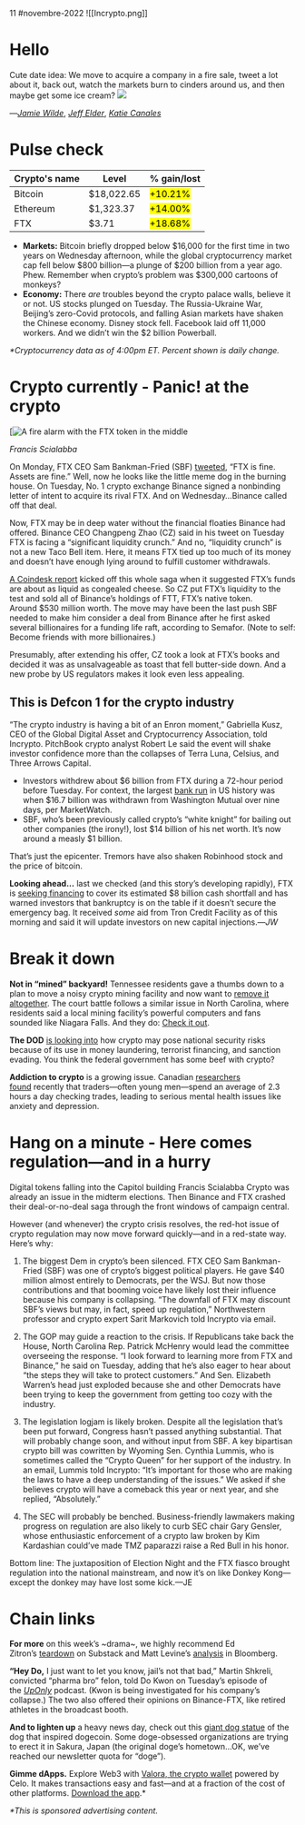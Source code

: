 11 #novembre-2022
![[Incrypto.png]]

# Hello
Cute date idea: We move to acquire a company in a fire sale, tweet a lot about it, back out, watch the markets burn to cinders around us, and then maybe get some ice cream? ![](https://ci6.googleusercontent.com/proxy/g-zeVmz64zlwugOAGXiNG0Hng-GBDlD7pMHRbQESDjRKwUy7tC8bjRsZGOX75_bZhM8oVzgajEMMj5ikaeCHkbfj6gnAgTH0EqaUel0izMNnG4ZKrBaW6u_Jg3dU8gGgvPybJr3DWwndrhrmOm6SYBc9KwtVHRiabaAd=s0-d-e1-ft#https://emojipedia-us.s3.dualstack.us-west-1.amazonaws.com/thumbs/120/apple/237/soft-ice-cream_1f366.png)

—[_Jamie Wilde_](https://link.morningbrew.com/click/29660877.56891/aHR0cHM6Ly90d2l0dGVyLmNvbS9qYW1pZWtheXdpbGRlP3V0bV9jYW1wYWlnbj1pYyZ1dG1fbWVkaXVtPW5ld3NsZXR0ZXImdXRtX3NvdXJjZT1tb3JuaW5nX2JyZXc/6360d8c913646a717506c2efBa67e925f), [_Jeff Elder_](https://link.morningbrew.com/click/29660877.56891/aHR0cHM6Ly90d2l0dGVyLmNvbS9KZWZmRWxkZXI_dXRtX2NhbXBhaWduPWljJnV0bV9tZWRpdW09bmV3c2xldHRlciZ1dG1fc291cmNlPW1vcm5pbmdfYnJldw/6360d8c913646a717506c2efB6198beaa), [_Katie Canales_](https://link.morningbrew.com/click/29660877.56891/aHR0cHM6Ly90d2l0dGVyLmNvbS9LYXRpZUNhbmFsZXMxP3V0bV9jYW1wYWlnbj1pYyZ1dG1fbWVkaXVtPW5ld3NsZXR0ZXImdXRtX3NvdXJjZT1tb3JuaW5nX2JyZXc/6360d8c913646a717506c2efB46ba8aa0)
# Pulse check
| Crypto's name | Level      | % gain/lost                 |
| ------------- | ---------- | --------------------------- |
| Bitcoin       | $18,022.65 | <mark class="hltr-green">+10.21%</mark> |
| Ethereum      | $1,323.37  | <mark class="hltr-green">+14.00%</mark> |
| FTX           | $3.71      | <mark class="hltr-green">+18.68%</mark> |
-   **Markets:** Bitcoin briefly dropped below $16,000 for the first time in two years on Wednesday afternoon, while the global cryptocurrency market cap fell below $800 billion—a plunge of $200 billion from a year ago. Phew. Remember when crypto’s problem was $300,000 cartoons of monkeys?
-   **Economy:** There _are_ troubles beyond the crypto palace walls, believe it or not. US stocks plunged on Tuesday. The Russia-Ukraine War, Beijing’s zero-Covid protocols, and falling Asian markets have shaken the Chinese economy. Disney stock fell. Facebook laid off 11,000 workers. And we didn’t win the $2 billion Powerball.

_*Cryptocurrency data as of 4:00pm ET. Percent shown is daily change._
# Crypto currently - Panic! at the crypto
[![A fire alarm with the FTX token in the middle](https://ci6.googleusercontent.com/proxy/rpVA4LiHKMTlF5ootIDAz2wo3wuZO169BghZ68Vtnc-4aLGqoG8yIEsP50iglcDClekNWMXpcKA6vVtLFDlxIGKdFrwDtaZHdDlqTybvDxl9w1iJo0qKDpx9wYh9mUWpeXogFNYOkRBU6PiHd8gv0CGKWIYyWn9JNB_2tv5frEd1ZL3W0HEBYykR2893K-I6ag=s0-d-e1-ft#https://cdn.sanity.io/images/bl383u0v/production/36dd14334b29915d13cbcdb71f2720a9a22a5771-1500x1000.jpg?w=670&q=70&auto=format)

_Francis Scialabba_

On Monday, FTX CEO Sam Bankman-Fried (SBF) [tweeted](https://link.morningbrew.com/click/29660877.56891/aHR0cHM6Ly93d3cucmV1dGVycy5jb20vbWFya2V0cy9jdXJyZW5jaWVzL2hvdy1iaW5hbmNlcy1wbGFuLWJ1eS1mdHgtdW5mb2xkZWQtbWF0dGVyLWRheXMtMjAyMi0xMS0wOC8_dXRtX2NhbXBhaWduPWljJnV0bV9tZWRpdW09bmV3c2xldHRlciZ1dG1fc291cmNlPW1vcm5pbmdfYnJldw/6360d8c913646a717506c2efB9e12a430), “FTX is fine. Assets are fine.” Well, now he looks like the little meme dog in the burning house. On Tuesday, No. 1 crypto exchange Binance signed a nonbinding letter of intent to acquire its rival FTX. And on Wednesday…Binance called off that deal.

Now, FTX may be in deep water without the financial floaties Binance had offered. Binance CEO Changpeng Zhao (CZ) said in his tweet on Tuesday FTX is facing a “significant liquidity crunch.” And no, “liquidity crunch” is not a new Taco Bell item. Here, it means FTX tied up too much of its money and doesn’t have enough lying around to fulfill customer withdrawals.

[A Coindesk report](https://link.morningbrew.com/click/29660877.56891/aHR0cHM6Ly93d3cuY29pbmRlc2suY29tL2J1c2luZXNzLzIwMjIvMTEvMDIvZGl2aXNpb25zLWluLXNhbS1iYW5rbWFuLWZyaWVkcy1jcnlwdG8tZW1waXJlLWJsdXItb24taGlzLXRyYWRpbmctdGl0YW4tYWxhbWVkYXMtYmFsYW5jZS1zaGVldC8_dXRtX2NhbXBhaWduPWljJnV0bV9tZWRpdW09bmV3c2xldHRlciZ1dG1fc291cmNlPW1vcm5pbmdfYnJldw/6360d8c913646a717506c2efB00c85e49) kicked off this whole saga when it suggested FTX’s funds are about as liquid as congealed cheese. So CZ put FTX’s liquidity to the test and sold all of Binance’s holdings of FTT, FTX’s native token. Around $530 million worth. The move may have been the last push SBF needed to make him consider a deal from Binance after he first asked several billionaires for a funding life raft, according to Semafor. (Note to self: Become friends with more billionaires.)

Presumably, after extending his offer, CZ took a look at FTX’s books and decided it was as unsalvageable as toast that fell butter-side down. And a new probe by US regulators makes it look even less appealing.

## This is Defcon 1 for the crypto industry

“The crypto industry is having a bit of an Enron moment,” Gabriella Kusz, CEO of the Global Digital Asset and Cryptocurrency Association, told Incrypto. PitchBook crypto analyst Robert Le said the event will shake investor confidence more than the collapses of Terra Luna, Celsius, and Three Arrows Capital.

-   Investors withdrew about $6 billion from FTX during a 72-hour period before Tuesday. For context, the largest [bank run](https://link.morningbrew.com/click/29660877.56891/aHR0cHM6Ly93d3cubWFya2V0d2F0Y2guY29tL3N0b3J5L3dpdGhkcmF3YWxzLWJ5LWN1c3RvbWVycy11bHRpbWF0ZWx5LXNhbmstd2FtdS1vdHM_dXRtX2NhbXBhaWduPWljJnV0bV9tZWRpdW09bmV3c2xldHRlciZ1dG1fc291cmNlPW1vcm5pbmdfYnJldw/6360d8c913646a717506c2efBf852a356) in US history was when $16.7 billion was withdrawn from Washington Mutual over nine days, per MarketWatch.
-   SBF, who’s been previously called crypto’s “white knight” for bailing out other companies (the irony!), lost $14 billion of his net worth. It’s now around a measly $1 billion.

That’s just the epicenter. Tremors have also shaken Robinhood stock and the price of bitcoin.

**Looking ahead...** last we checked (and this story’s developing rapidly), FTX is [seeking financing](https://link.morningbrew.com/click/29660877.0/aHR0cHM6Ly93d3cuY29pbmRlc2suY29tL2J1c2luZXNzLzIwMjIvMTEvMDkvc2JmLXdhcm5zLWZ0eC1pbnZlc3RvcnMtb2YtYmFua3J1cHRjeS13aXRob3V0LW1vcmUtY2FzaC1ibG9vbWJlcmcvP3V0bV9jYW1wYWlnbj1pYyZ1dG1fbWVkaXVtPW5ld3NsZXR0ZXImdXRtX3NvdXJjZT1tb3JuaW5nX2JyZXc/62eae02bef3155a7380d7a11B38e86031?utm_campaign=ic&utm_medium=newsletter&utm_source=morning_brew&mid=230df70247d9666d03409809ce5164dd) to cover its estimated $8 billion cash shortfall and has warned investors that bankruptcy is on the table if it doesn’t secure the emergency bag. It received _some_ aid from Tron Credit Facility as of this morning and said it will update investors on new capital injections.—_JW_
# Break it down
**Not in “mined” backyard!** Tennessee residents gave a thumbs down to a plan to move a noisy crypto mining facility and now want to [remove it altogether](https://link.morningbrew.com/click/29660877.56891/aHR0cHM6Ly93Y3liLmNvbS9uZXdzL2xvY2FsL2NyeXB0b2N1cnJlbmN5LW1pbmUtc2V0dGxlbWVudC10by1nby10by1jb21taXNzaW9uLWZ1dHVyZS11bmNlcnRhaW4_dXRtX2NhbXBhaWduPWljJnV0bV9tZWRpdW09bmV3c2xldHRlciZ1dG1fc291cmNlPW1vcm5pbmdfYnJldw/6360d8c913646a717506c2efB79cebfbe). The court battle follows a similar issue in North Carolina, where residents said a local mining facility’s powerful computers and fans sounded like Niagara Falls. And they do: [Check it out](https://link.morningbrew.com/click/29660877.56891/aHR0cHM6Ly90d2l0dGVyLmNvbS93YXNoaW5ndG9ucG9zdC9zdGF0dXMvMTU2NzE0OTAwNjk5MTYyNjI0Mj9sYW5nPWVu/6360d8c913646a717506c2efB242dd1a9).

**The DOD** [is looking into](https://link.morningbrew.com/click/29660877.56891/aHR0cHM6Ly93d3cub29kYWxvb3AuY29tL2FyY2hpdmUvMjAyMi8xMS8wOC9kYXJwYS1yZXNlYXJjaC1vbi1jcnlwdG9jdXJyZW5jeS1hbmQtbmF0aW9uYWwtc2VjdXJpdHktcmlza3MvP3V0bV9jYW1wYWlnbj1pYyZ1dG1fbWVkaXVtPW5ld3NsZXR0ZXImdXRtX3NvdXJjZT1tb3JuaW5nX2JyZXc/6360d8c913646a717506c2efB68cb4758) how crypto may pose national security risks because of its use in money laundering, terrorist financing, and sanction evading. You think the federal government has some beef with crypto?

**Addiction to crypto** is a growing issue. Canadian [researchers found](https://link.morningbrew.com/click/29660877.56891/aHR0cHM6Ly9tZWRpY2FseHByZXNzLmNvbS9uZXdzLzIwMjItMTEtY3J5cHRvY3VycmVuY3ktYXNzb2NpYXRpb25zLWdhbWJsaW5nLW1lbnRhbC1oZWFsdGguaHRtbD91dG1fY2FtcGFpZ249aWMmdXRtX21lZGl1bT1uZXdzbGV0dGVyJnV0bV9zb3VyY2U9bW9ybmluZ19icmV3/6360d8c913646a717506c2efBa66fd854) recently that traders—often young men—spend an average of 2.3 hours a day checking trades, leading to serious mental health issues like anxiety and depression.
# Hang on a minute - Here comes regulation—and in a hurry
Digital tokens falling into the Capitol building 
Francis Scialabba
Crypto was already an issue in the midterm elections. Then Binance and FTX crashed their deal-or-no-deal saga through the front windows of campaign central.

However (and whenever) the crypto crisis resolves, the red-hot issue of crypto regulation may now move forward quickly—and in a red-state way. Here’s why:

1. The biggest Dem in crypto’s been silenced. FTX CEO Sam Bankman-Fried (SBF) was one of crypto’s biggest political players. He gave $40 million almost entirely to Democrats, per the WSJ. But now those contributions and that booming voice have likely lost their influence because his company is collapsing. “The downfall of FTX may discount SBF’s views but may, in fact, speed up regulation,” Northwestern professor and crypto expert Sarit Markovich told Incrypto via email.

2. The GOP may guide a reaction to the crisis. If Republicans take back the House, North Carolina Rep. Patrick McHenry would lead the committee overseeing the response. “I look forward to learning more from FTX and Binance,” he said on Tuesday, adding that he’s also eager to hear about “the steps they will take to protect customers.” And Sen. Elizabeth Warren’s head just exploded because she and other Democrats have been trying to keep the government from getting too cozy with the industry.

3. The legislation logjam is likely broken. Despite all the legislation that’s been put forward, Congress hasn’t passed anything substantial. That will probably change soon, and without input from SBF. A key bipartisan crypto bill was cowritten by Wyoming Sen. Cynthia Lummis, who is sometimes called the “Crypto Queen” for her support of the industry. In an email, Lummis told Incrypto: “It’s important for those who are making the laws to have a deep understanding of the issues.” We asked if she believes crypto will have a comeback this year or next year, and she replied, “Absolutely.”

4. The SEC will probably be benched. Business-friendly lawmakers making progress on regulation are also likely to curb SEC chair Gary Gensler, whose enthusiastic enforcement of a crypto law broken by Kim Kardashian could’ve made TMZ paparazzi raise a Red Bull in his honor.

Bottom line: The juxtaposition of Election Night and the FTX fiasco brought regulation into the national mainstream, and now it’s on like Donkey Kong—except the donkey may have lost some kick.—JE
# Chain links
**For more** on this week’s ~drama~, we highly recommend Ed Zitron’s [teardown](https://link.morningbrew.com/click/29660877.56891/aHR0cHM6Ly9lei5zdWJzdGFjay5jb20vcC90aGUtZGVhdGgtb2YtYS1zdGF0ZXNtYW4_dXRtX2NhbXBhaWduPWljJnV0bV9tZWRpdW09bmV3c2xldHRlciZ1dG1fc291cmNlPW1vcm5pbmdfYnJldw/6360d8c913646a717506c2efB148b4833) on Substack and Matt Levine’s [analysis](https://link.morningbrew.com/click/29660877.56891/aHR0cHM6Ly93d3cuYmxvb21iZXJnLmNvbS9vcGluaW9uL2FydGljbGVzLzIwMjItMTEtMDgvYmluYW5jZS1zLXpoYW8tc2JmLWVkLWZ0eC1zLWJhbmttYW4tZnJpZWQ_dXRtX2NhbXBhaWduPWljJnV0bV9tZWRpdW09bmV3c2xldHRlciZ1dG1fc291cmNlPW1vcm5pbmdfYnJldw/6360d8c913646a717506c2efBbd6310c9) in Bloomberg.

**“Hey Do,** I just want to let you know, jail’s not that bad,” Martin Shkreli, convicted “pharma bro” felon, told Do Kwon on Tuesday’s episode of the [_UpOnly_](https://link.morningbrew.com/click/29660877.56891/aHR0cHM6Ly93d3cueW91dHViZS5jb20vd2F0Y2g_dj1ZaW1CVE03a3dqYw/6360d8c913646a717506c2efB3254e7be) podcast. (Kwon is being investigated for his company’s collapse.) The two also offered their opinions on Binance-FTX, like retired athletes in the broadcast booth.

**And to lighten up** a heavy news day, check out this [giant dog statue](https://link.morningbrew.com/click/29660877.56891/aHR0cHM6Ly9tZWRpdW0uY29tL2Jyb256ZXRoZWRvZ2UvaGFwcHktYmlydGhkYXkta2Fib3N1LWxldHMtYnJvbnplLXRoZS1kb2dlLTNmYjQzMTAzNjk1MT91dG1fY2FtcGFpZ249aWMmdXRtX21lZGl1bT1uZXdzbGV0dGVyJnV0bV9zb3VyY2U9bW9ybmluZ19icmV3/6360d8c913646a717506c2efB65eafa08) of the dog that inspired dogecoin. Some doge-obsessed organizations are trying to erect it in Sakura, Japan (the original doge’s hometown…OK, we’ve reached our newsletter quota for “doge”).

**Gimme dApps.** Explore Web3 with [Valora, the crypto wallet](https://link.morningbrew.com/click/29660877.56891/aHR0cHM6Ly9hcHAuYWRqdXN0LmNvbS83aGJxd3hhP3V0bV9jYW1wYWlnbj1pYyZ1dG1fbWVkaXVtPW5ld3NsZXR0ZXImdXRtX3NvdXJjZT1tb3JuaW5nX2JyZXc/6360d8c913646a717506c2efB61cabbc3) powered by Celo. It makes transactions easy and fast—and at a fraction of the cost of other platforms. [Download the app](https://link.morningbrew.com/click/29660877.56891/aHR0cHM6Ly9hcHAuYWRqdXN0LmNvbS83aGJxd3hhP3V0bV9jYW1wYWlnbj1pYyZ1dG1fbWVkaXVtPW5ld3NsZXR0ZXImdXRtX3NvdXJjZT1tb3JuaW5nX2JyZXc/6360d8c913646a717506c2efC61cabbc3).*

_*This is sponsored advertising content._